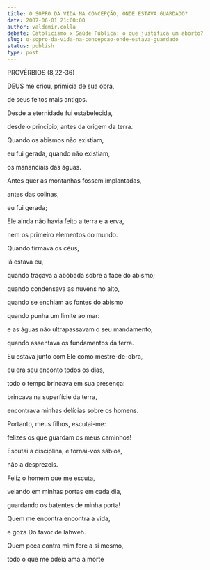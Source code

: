 ```yaml
---
title: O SOPRO DA VIDA NA CONCEPÇÃO, ONDE ESTAVA GUARDADO?
date: 2007-06-01 21:00:00
author: valdemir.colla
debate: Catolicismo x Saúde Pública: o que justifica um aborto?
slug: o-sopro-da-vida-na-concepcao-onde-estava-guardado
status: publish 
type: post
---
```


  

PROVÉRBIOS (8,22-36)  

DEUS me criou, primícia de sua obra,  

de seus feitos mais antigos.  

Desde a eternidade fui estabelecida,  

desde o princípio, antes da origem da terra.  

Quando os abismos não existiam,  

eu fui gerada, quando não existiam,  

os mananciais das águas.  

Antes quer as montanhas fossem implantadas,  

antes das colinas,  

eu fui gerada;  

Ele ainda não havia feito a terra e a erva,   

nem os primeiro elementos do mundo.  

Quando firmava os céus,  

lá estava eu,  

quando traçava a abóbada sobre a face do abismo;  

quando condensava as nuvens no alto,  

quando se enchiam as fontes do abismo  

quando punha um limite ao mar:  

e as águas não ultrapassavam o seu mandamento,  

quando assentava os fundamentos da terra.  

Eu estava junto com Ele como mestre-de-obra,  

eu era seu enconto todos os dias,  

todo o tempo brincava em sua presença:  

brincava na superfície da terra,  

encontrava minhas delícias sobre os homens.  

Portanto, meus filhos, escutai-me:  

felizes os que guardam os meus caminhos!  

Escutai a disciplina, e tornai-vos sábios,  

não a desprezeis.  

Feliz o homem que me escuta,  

velando em minhas portas em cada dia,  

guardando os batentes de minha porta!  

Quem me encontra encontra a vida,  

e goza Do favor de Iahweh.  

Quem peca contra mim fere a si mesmo,  

todo o que me odeia ama a morte
